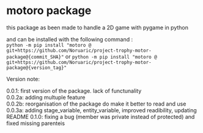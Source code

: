 # motoro package

this package as been made to handle a 2D game with pygame in python

and can be installed with the following command :  \
`python -m pip install "motoro @ git+https://github.com/Noruaric/project-trophy-motor-package@{commit_SHA}"`
or
`python -m pip install "motoro @ git+https://github.com/Noruaric/project-trophy-motor-package@{version_tag}"`

Version note:

0.0.1: first version of the package. lack of functunality  \
0.0.2a: adding multuple feature  \
0.0.2b: reorganisation of the package do make it better to read and use  \
0.0.3a: adding stage_variable, entity_variable, improved readibility, updating README
0.1.0: fixing a bug (member was private instead of protected) and fixed missing parenteis